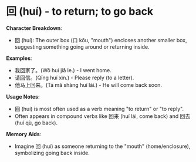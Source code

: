 # **回 (huí) - to return; to go back**

**Character Breakdown**:  
- 回 (huí): The outer box (口 kǒu, "mouth") encloses another smaller box, suggesting something going around or returning inside.

**Examples**:  
- 我回家了。(Wǒ huí jiā le.) - I went home.  
- 请回信。(Qǐng huí xìn.) - Please reply (to a letter).  
- 他马上回来。(Tā mǎ shàng huí lái.) - He will come back soon.

**Usage Notes**:  
- 回 (huí) is most often used as a verb meaning "to return" or "to reply".  
- Often appears in compound verbs like 回来 (huí lái, come back) and 回去 (huí qù, go back).

**Memory Aids**:  
- Imagine 回 (huí) as someone returning to the "mouth" (home/enclosure), symbolizing going back inside.